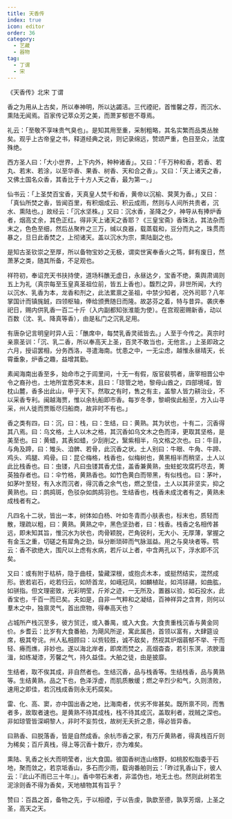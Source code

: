 ```yaml
---
title: 天香传
index: true
icon: editor
order: 36
category:
  - 艺藏
  - 器物
tag:
  - 丁谓
  - 宋
---
```


《天香传》北宋 丁谓  

香之为用从上古矣，所以奉神明，所以达蠲洁。三代禋祀，首惟馨之荐，而沉水、熏陆无闻焉。百家传记萃众芳之美，而萧芗郁鬯不尊焉。  

礼云：「至敬不享味贵气臭也」。是知其用至重，采制粗略，其名实繁而品类丛脞矣。观乎上古帝皇之书，释道经典之说，则记录绵远，赞颂严重，色目至众，法度殊绝。  

西方圣人曰：「大小世界，上下内外，种种诸香」。又曰：「千万种和香，若香、若丸、若末、若涂，以至华香、果香、树香、天和合之香」。又曰：「天上诸天之香，又佛土国名众香，其香比于十方人天之香，最为第一。」  

仙书云：「上圣焚百宝香，天真皇人焚千和香，黄帝以沉榆、蓂荚为香。」又曰：「真仙所焚之香，皆闻百里，有积烟成云、积云成雨，然则与人间所共贵者，沉水、熏陆也。」故经云：「沉水坚株。」又曰：沉水香，圣降之夕，神导从有捧炉香者，烟高丈余，其色正红。得非天上诸天之香耶？《三皇宝斋》香珠法，其法杂而末之，色色至细，然后丛聚杵之三万，缄以良器，载蒸载和，豆分而丸之，珠贯而暴之，旦日此香焚之，上彻诸天。盖以沉水为宗，熏陆副之也。  

是知古圣钦崇之至厚，所以备物宝妙之无极，谓奕世寅奉香火之笃，鲜有废日，然萧茅之类，随其所备，不足观也。  

祥符初，奉诏充天书扶持使，道场科醮无虚日，永昼达夕，宝香不绝，乘舆肃谒则五上为礼（真宗每至玉皇真圣祖位前，皆五上香也）。馥烈之异，非世所闻，大约以沉水、乳香为本，龙香和剂之，此法累禀之圣祖，中禁少知者，况外司耶？八年掌国计而镇旄銊，四领枢轴，俸给颁赉随日而隆。故苾芬之着，特与昔异。袭庆奉祀日，赐内供乳香一百二十斤（入内副都知张淮能为使）。在宫观密赐新香，动以百数（沈、乳、降真等香），由是私门之沉乳足用。  

有唐杂记言明皇时异人云：「醮席中，每焚乳香灵祗皆去。」人至于今传之。真宗时亲禀圣训：「沉、乳二香，所以奉高天上圣，百灵不敢当也，无他言。」上圣即政之六月，授诏罢相，分务西洛，寻遣海南。忧患之中，一无尘虑，越惟永昼晴天，长霄垂象，炉香之趣，益增其勤。  

素闻海南出香至多，始命市之于闾里间，十无一有假，版官裴鹗者，唐宰相晋公中令之裔孙也，土地所宜悉究本末，且曰：「琼管之地，黎母山酋之，四部境域，皆枕山麓，香多出此山，甲于天下。然取之有时，售之有主，盖黎人皆力耕治业，不以采香专利。闽越海贾，惟以余杭船即市香。每岁冬季，黎峒俟此船至，方入山寻采，州人徙而贾贩尽归船商，故非时不有也。」  

香之类有四，曰：沉，曰：栈，曰：生结，曰：黄熟。其为状也，十有二，沉香得其八焉。曰：乌文格，土人以木之格，其沉香如乌文木之色而泽，更取其坚格，是美至也。曰：黄蜡，其表如蜡，少刮削之，黳紫相半，乌文格之次也。曰：牛目，与角及蹄，曰：雉头、洎髀、若骨，此沉香之状。土人别曰：牛眼、牛角、牛蹄、鸡头、鸡腿、鸡骨。曰：昆仑梅格，栈香也，似梅树也，黄黑相半而稍坚，土人以此比栈香也。曰：虫镂，凡曰虫镂其香尤佳，盖香兼黄熟，虫蛀蛇攻腐朽尽去，菁英独存者也。曰：伞竹格，黄熟香也。如竹色黄白而带黑，有似栈也。曰：茅叶，如茅叶至轻，有入水而沉者，得沉香之余气也，燃之至佳，土人以其非坚实，抑之黄熟也。曰：鹧鸪斑，色驳杂如鹧鸪羽也。生结香也，栈香未成沈者有之，黄熟未成栈者有之。  

凡四名十二状，皆出一本，树体如白杨、叶如冬青而小肤表也，标末也，质轻而散，理疏以粗，曰：黄熟。黄熟之中，黑色坚劲者，曰：栈香。栈香之名相传甚远，即未知其旨，惟沉水为状也，肉骨颖脱，芒角锐利，无大小、无厚薄，掌握之有金玉之重，切磋之有犀角之劲，纵分断琐碎而气脉滋益。用之与臭块者等。鹗云：香不欲绝大，围尺以上虑有水病，若斤以上者，中含两孔以下，浮水即不沉矣。  

又曰：或有附于枯枿，隐于曲枝，蛰藏深根，或抱贞木本，或挺然结实，混然成形。嵌若岩石，屹若归云，如矫首龙，如峨冠凤，如麟植趾，如鸿铩翮，如曲肱，如骈指。但文理密致，光彩明莹，斤斧之迹，一无所及，置器以验，如石投水，此香宝也，千百一而已矣。夫如是，自非一气粹和之凝结，百神祥异之含育，则何以羣木之中，独禀灵气，首出庶物，得奉高天也？  

占城所产栈沉至多，彼方贸迁，或入番禺，或入大食。大食贵重栈沉香与黄金同价。乡耆云：比岁有大食番舶，为飓风所逆，寓此属邑，首领以富有，大肆筵设席，极其夸诧。州人私相顾曰：以赀较胜，诚不敌矣，然视其炉烟蓊郁不举、干而轻、瘠而燋，非妙也。遂以海北岸者，即席而焚之，高烟杳杳，若引东溟，浓腴湒湒，如练凝漆，芳馨之气，持久益佳。大舶之徒，由是披靡。  

生结者，取不俟其成，非自然者也。生结沉香，品与栈香等。生结栈香，品与黄熟等。生结黄熟，品之下也，色泽浮虚，而肌质散缓；燃之辛烈少和气，久则溃败，速用之即佳，若沉栈成香则永无朽腐矣。  

雷、化、高、窦，亦中国出香之地，比海南者，优劣不侔甚矣。既所禀不同，而售者多，故取者速也。是黄熟不待其成栈，栈不待其成沉，盖取利者，戕贼之深也。非如琼管皆深峒黎人，非时不妄剪伐，故树无夭折之患，得必皆异香。  

曰熟香、曰脱落香，皆是自然成香。余杭市香之家，有万斤黄熟者，得真栈百斤则为稀矣；百斤真栈，得上等沉香十数斤，亦为难矣。  

熏陆、乳香之长大而明莹者，出大食国。彼国香树连山络野，如桃胶松脂委于石地，聚而敛之，若京坻香山，多石而少雨，载询番舶则云：「昨过乳香山下，彼人云：『此山不雨已三十年』」。香中带石末者，非滥伪也，地无土也。然则此树若生泥涂则香不得为香矣，天地植物其有旨乎？  

赞曰：百昌之首，备物之先，于以相禋，于以告虔，孰歆至德，孰享芳烟，上圣之圣，高天之天。  
